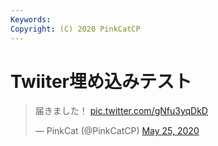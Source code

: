 ```yaml
---
Keywords:
Copyright: (C) 2020 PinkCatCP
---
```


# Twiiter埋め込みテスト

<blockquote class="twitter-tweet"><p lang="ja" dir="ltr">届きました！ <a href="https://t.co/gNfu3yqDkD">pic.twitter.com/gNfu3yqDkD</a></p>&mdash; PinkCat (@PinkCatCP) <a href="https://twitter.com/PinkCatCP/status/1264771882022170625?ref_src=twsrc%5Etfw">May 25, 2020</a></blockquote> <script async src="https://platform.twitter.com/widgets.js" charset="utf-8"></script> 
